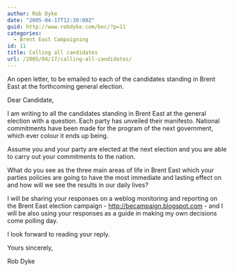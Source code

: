 ```yaml
---
author: Rob Dyke
date: "2005-04-17T12:30:00Z"
guid: http://www.robdyke.com/bec/?p=11
categories:
  - Brent East Campaigning
id: 11
title: Calling all candidates
url: /2005/04/17/calling-all-candidates/
---
```

An open letter, to be emailed to each of the candidates standing in Brent East at the forthcoming general election.

Dear Candidate,

I am writing to all the candidates standing in Brent East at the general election with a question. Each party has unveiled their manifesto. National commitments have been made for the program of the next government, which ever colour it ends up being.

Assume you and your party are elected at the next election and you are able to carry out your commitments to the nation.

What do you see as the three main areas of life in Brent East which your parties policies are going to have the most immediate and lasting effect on and how will we see the results in our daily lives?

I will be sharing your responses on a weblog monitoring and reporting on the Brent East election campaign - http://becampaign.blogspot.com - and I will be also using your responses as a guide in making my own decisions come polling day.

I look forward to reading your reply.

Yours sincerely,

Rob Dyke